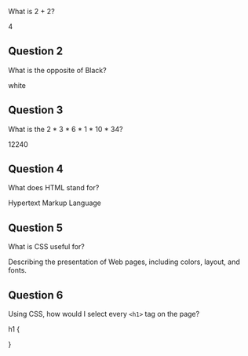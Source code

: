 
What is 2 + 2?


4

## Question 2

What is the opposite of Black?


white

## Question 3

What is the  2 * 3 * 6 * 1 * 10 * 34?

12240

## Question 4 

What does HTML stand for?

Hypertext Markup Language

## Question 5

What is CSS useful for?

Describing the presentation of Web pages, including colors, layout, and fonts.

## Question 6

Using CSS, how would I select every `<h1>` tag on the page?

h1 {
  
}
```
